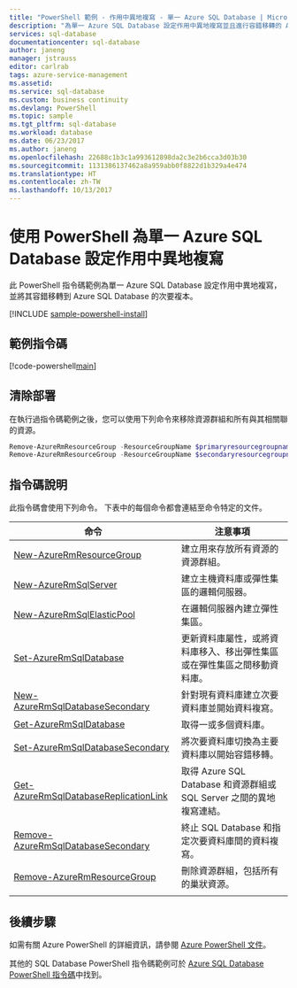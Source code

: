 ```yaml
---
title: "PowerShell 範例 - 作用中異地複寫 - 單一 Azure SQL Database | Microsoft Docs"
description: "為單一 Azure SQL Database 設定作用中異地複寫並且進行容錯移轉的 Azure PowerShell 範例指令碼。"
services: sql-database
documentationcenter: sql-database
author: janeng
manager: jstrauss
editor: carlrab
tags: azure-service-management
ms.assetid: 
ms.service: sql-database
ms.custom: business continuity
ms.devlang: PowerShell
ms.topic: sample
ms.tgt_pltfrm: sql-database
ms.workload: database
ms.date: 06/23/2017
ms.author: janeng
ms.openlocfilehash: 22688c1b3c1a993612898da2c3e2b6cca3d03b30
ms.sourcegitcommit: 1131386137462a8a959abb0f8822d1b329a4e474
ms.translationtype: HT
ms.contentlocale: zh-TW
ms.lasthandoff: 10/13/2017
---
```

# <a name="use-powershell-to-configure-active-geo-replication-for-a-single-azure-sql-database"></a>使用 PowerShell 為單一 Azure SQL Database 設定作用中異地複寫

此 PowerShell 指令碼範例為單一 Azure SQL Database 設定作用中異地複寫，並將其容錯移轉到 Azure SQL Database 的次要複本。

[!INCLUDE [sample-powershell-install](../../../includes/sample-powershell-install-no-ssh.md)]

## <a name="sample-scripts"></a>範例指令碼

[!code-powershell[main](../../../powershell_scripts/sql-database/setup-geodr-and-failover-database/setup-geodr-and-failover-database.ps1?highlight=17-20 "Set up active geo-replication for single database")]

## <a name="clean-up-deployment"></a>清除部署

在執行過指令碼範例之後，您可以使用下列命令來移除資源群組和所有與其相關聯的資源。

```powershell
Remove-AzureRmResourceGroup -ResourceGroupName $primaryresourcegroupname
Remove-AzureRmResourceGroup -ResourceGroupName $secondaryresourcegroupname
```

## <a name="script-explanation"></a>指令碼說明

此指令碼會使用下列命令。 下表中的每個命令都會連結至命令特定的文件。

| 命令 | 注意事項 |
|---|---|
| [New-AzureRmResourceGroup](/powershell/module/azurerm.resources/new-azurermresourcegroup) | 建立用來存放所有資源的資源群組。 |
| [New-AzureRmSqlServer](/powershell/module/azurerm.sql/new-azurermsqlserver) | 建立主機資料庫或彈性集區的邏輯伺服器。 |
| [New-AzureRmSqlElasticPool](/powershell/module/azurerm.sql/new-azurermsqlelasticpool) | 在邏輯伺服器內建立彈性集區。 |
| [Set-AzureRmSqlDatabase](/powershell/module/azurerm.sql/set-azurermsqldatabase) | 更新資料庫屬性，或將資料庫移入、移出彈性集區或在彈性集區之間移動資料庫。 |
| [New-AzureRmSqlDatabaseSecondary](/powershell/module/azurerm.sql/new-azurermsqldatabasesecondary)| 針對現有資料庫建立次要資料庫並開始資料複寫。 |
| [Get-AzureRmSqlDatabase](/powershell/module/azurerm.sql/get-azurermsqldatabase)| 取得一或多個資料庫。 |
| [Set-AzureRmSqlDatabaseSecondary](/powershell/module/azurerm.sql/set-azurermsqldatabasesecondary)| 將次要資料庫切換為主要資料庫以開始容錯移轉。|
| [Get-AzureRmSqlDatabaseReplicationLink](/powershell/module/azurerm.sql/get-azurermsqldatabasereplicationlink) | 取得 Azure SQL Database 和資源群組或 SQL Server 之間的異地複寫連結。 |
| [Remove-AzureRmSqlDatabaseSecondary](/powershell/module/azurerm.sql/remove-azurermsqldatabasesecondary) | 終止 SQL Database 和指定次要資料庫間的資料複寫。 |
| [Remove-AzureRmResourceGroup](/powershell/module/azurerm.resources/remove-azurermresourcegroup) | 刪除資源群組，包括所有的巢狀資源。 |
|||

## <a name="next-steps"></a>後續步驟

如需有關 Azure PowerShell 的詳細資訊，請參閱 [Azure PowerShell 文件](/powershell/azure/overview)。

其他的 SQL Database PowerShell 指令碼範例可於 [Azure SQL Database PowerShell 指令碼](../sql-database-powershell-samples.md)中找到。
